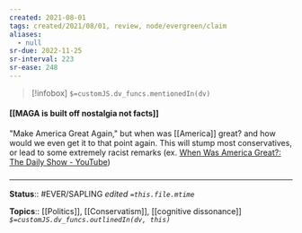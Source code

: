 ```yaml
---
created: 2021-08-01
tags: created/2021/08/01, review, node/evergreen/claim
aliases:
  - null
sr-due: 2022-11-25
sr-interval: 223
sr-ease: 248
---
```

> [!infobox]
`$=customJS.dv_funcs.mentionedIn(dv)`

#### [[MAGA is built off nostalgia not facts]] 

"Make America Great Again," but when was [[America]] great? and how would we even get it to that point again. This will stump most conservatives, or lead to some extremely racist remarks (ex. [When Was America Great?: The Daily Show - YouTube](https://youtu.be/uVQvWwHM5kM))

### <hr class="footnote"/>

**Status**:: #EVER/SAPLING 
*edited `=this.file.mtime`*

**Topics**:: [[Politics]], [[Conservatism]], [[cognitive dissonance]]
*`$=customJS.dv_funcs.outlinedIn(dv, this)`*
